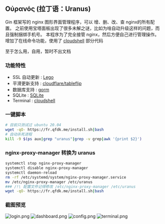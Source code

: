 ## Οὐρανός (拉丁语：Uranus)

Gin 框架写的 nginx 图形界面管理程序，可以 增、删、改、查 nginx的所有配置。
之前使用宝塔面板出现了很多未解之谜，比如为啥自动升级这样的问题，而且强制捆绑手机号。
本程序为了完全接管 nginx，然后方便自己进行管理操作。
增加了在线命令功能，使用了 [cloudshell](https://github.com/zephinzer/cloudshell) 部分代码

至于怎么用，自用，暂时不出文档

### 功能特性

* SSL 自动更新 : [Lego](https://github.com/go-acme/lego)
* 平滑更新支持 : [cloudflare/tableflip](https://github.com/cloudflare/tableflip)
* 数据库支持 : [gorm](https://github.com/go-gorm/gorm)
* SQLite : [SQLite](https://github.com/go-gorm/sqlite)
* Terminal : [cloudshell](https://github.com/zephinzer/cloudshell)

### 一键脚本
```bash
# 目前只测试过 ubuntu 20.04
wget -qO- https://fr.qfdk.me/install.sh|bash
# 自动杀死进程
kill -9 $(ps aux|grep "uranus"|grep -v grep|awk '{print $2}')
```

### nginx-proxy-manager 转换为 uranus
```bash
systemctl stop nginx-proxy-manager
systemctl disable nginx-proxy-manager
systemctl daemon-reload
rm -rf /etc/systemd/system/nginx-proxy-manager.service
mv /etc/nginx-proxy-manager /etc/uranus
### /!\ 配置文件记得修改 /etc/nginx-proxy-manager /etc/uranus
wget -qO- https://fr.qfdk.me/install.sh|bash
```

### 截图预览
![login.png](https://s2.loli.net/2022/05/27/OCkzUoEr6F5WpSP.png)
![dashboard.png](https://s2.loli.net/2022/05/27/OwGDMal7vrTtVQ9.png)
![config.png](https://s2.loli.net/2022/05/27/xJYOSdL2fapBu3j.png)
![terminal.png](https://s2.loli.net/2022/05/27/uKNtXmMSEB7P6VF.png)
